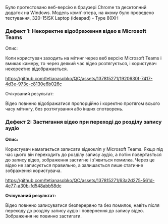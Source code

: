Було протестовано веб-версію в браузері Chrome та десктопний додаток на Windows.
Модель комп'ютера, на якому було проведено тестування, 320-15ISK Laptop (ideapad) - Type 80XH

### **Дефект 1: Некоректне відображення відео в Microsoft Teams**
 
Опис:

Коли користувач заходить на мітинг через веб версію Microsoft Teams і вмикає камеру, то через деякий час відео розтягується, і користувач некоректно відображається.

https://github.com/tetianasobko/QC/assets/137815271/1920630f-7417-4d3e-973c-c8130e6b026c

Очікуваний результат:

Відео повинно відображатися пропорційно і коректно протягом всього часу мітингу, без розтягування або інших спотворень.

### **Дефект 2: Застигання відео при переході до розділу запису аудіо**

**Опис:**

Користувач намагається записати відеокліп у Microsoft Teams. Якщо під час цього він переходить до розділу запису аудіо, а потім повертається до запису відео, зображення застигне і з'явиться помилка. Через це відео не записується правильно, а залишається лише статичне зображення користувача.

https://github.com/tetianasobko/QC/assets/137815271/63a2d275-561d-4e77-a30b-fd548abb58dc


**Очікуваний результат:**

Відео повинно записуватися безперервно та без помилок, навіть після переходу до розділу запису аудіо і повернення до запису відео. Зображення не повинно застигати.
